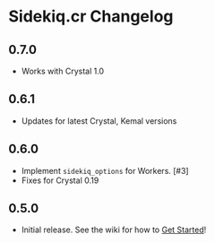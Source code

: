 # Sidekiq.cr Changelog

0.7.0
----------

- Works with Crystal 1.0

0.6.1
----------

- Updates for latest Crystal, Kemal versions

0.6.0
----------

- Implement `sidekiq_options` for Workers. [#3]
- Fixes for Crystal 0.19

0.5.0
----------

- Initial release.  See the wiki for how to [Get Started](https://github.com/mperham/sidekiq.cr/wiki/Getting-Started)!
